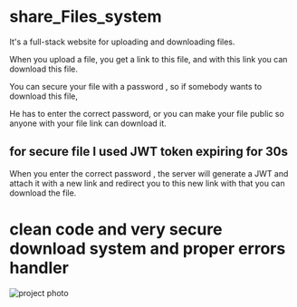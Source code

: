 # share_Files_system

It's a full-stack website for uploading and downloading files.

When you upload a file, you get a link to this file, and with this link you can download this file.

You can secure your file with a password , so if somebody wants to download this file,

He has to enter the correct password, or you can make your file public so anyone with your file link can download it.

## for secure file I used JWT token expiring for 30s 
When you enter the correct password , the server will generate a JWT and attach it with a new link and redirect you to this new link 
with that you can download the file.

# clean code and very secure download system and  proper errors handler
![project photo](https://i.ibb.co/bdZ9BL8/Screenshot-2022-07-26-at-16-54-31-React-App.png)
